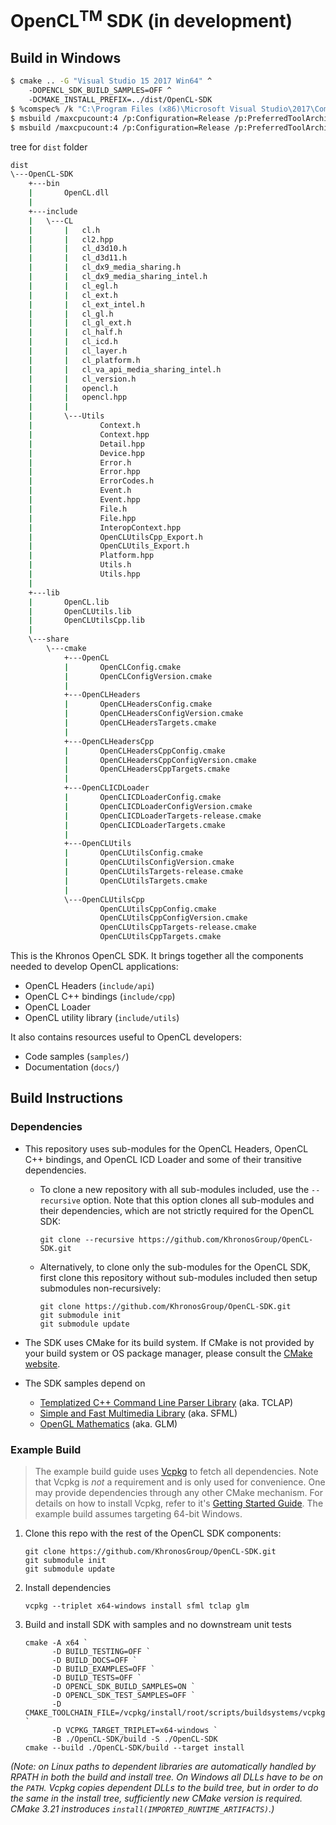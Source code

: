 # OpenCL<sup>TM</sup> SDK (in development)

## Build in Windows

```bash
$ cmake .. -G "Visual Studio 15 2017 Win64" ^
    -DOPENCL_SDK_BUILD_SAMPLES=OFF ^
    -DCMAKE_INSTALL_PREFIX=../dist/OpenCL-SDK
$ %comspec% /k "C:\Program Files (x86)\Microsoft Visual Studio\2017\Community\VC\Auxiliary\Build\vcvars64.bat"
$ msbuild /maxcpucount:4 /p:Configuration=Release /p:PreferredToolArchitecture=x64 ALL_BUILD.vcxproj
$ msbuild /maxcpucount:4 /p:Configuration=Release /p:PreferredToolArchitecture=x64 INSTALL.vcxproj
```

tree for `dist` folder

```bash
dist
\---OpenCL-SDK
    +---bin
    |       OpenCL.dll
    |
    +---include
    |   \---CL
    |       |   cl.h
    |       |   cl2.hpp
    |       |   cl_d3d10.h
    |       |   cl_d3d11.h
    |       |   cl_dx9_media_sharing.h
    |       |   cl_dx9_media_sharing_intel.h
    |       |   cl_egl.h
    |       |   cl_ext.h
    |       |   cl_ext_intel.h
    |       |   cl_gl.h
    |       |   cl_gl_ext.h
    |       |   cl_half.h
    |       |   cl_icd.h
    |       |   cl_layer.h
    |       |   cl_platform.h
    |       |   cl_va_api_media_sharing_intel.h
    |       |   cl_version.h
    |       |   opencl.h
    |       |   opencl.hpp
    |       |
    |       \---Utils
    |               Context.h
    |               Context.hpp
    |               Detail.hpp
    |               Device.hpp
    |               Error.h
    |               Error.hpp
    |               ErrorCodes.h
    |               Event.h
    |               Event.hpp
    |               File.h
    |               File.hpp
    |               InteropContext.hpp
    |               OpenCLUtilsCpp_Export.h
    |               OpenCLUtils_Export.h
    |               Platform.hpp
    |               Utils.h
    |               Utils.hpp
    |
    +---lib
    |       OpenCL.lib
    |       OpenCLUtils.lib
    |       OpenCLUtilsCpp.lib
    |
    \---share
        \---cmake
            +---OpenCL
            |       OpenCLConfig.cmake
            |       OpenCLConfigVersion.cmake
            |
            +---OpenCLHeaders
            |       OpenCLHeadersConfig.cmake
            |       OpenCLHeadersConfigVersion.cmake
            |       OpenCLHeadersTargets.cmake
            |
            +---OpenCLHeadersCpp
            |       OpenCLHeadersCppConfig.cmake
            |       OpenCLHeadersCppConfigVersion.cmake
            |       OpenCLHeadersCppTargets.cmake
            |
            +---OpenCLICDLoader
            |       OpenCLICDLoaderConfig.cmake
            |       OpenCLICDLoaderConfigVersion.cmake
            |       OpenCLICDLoaderTargets-release.cmake
            |       OpenCLICDLoaderTargets.cmake
            |
            +---OpenCLUtils
            |       OpenCLUtilsConfig.cmake
            |       OpenCLUtilsConfigVersion.cmake
            |       OpenCLUtilsTargets-release.cmake
            |       OpenCLUtilsTargets.cmake
            |
            \---OpenCLUtilsCpp
                    OpenCLUtilsCppConfig.cmake
                    OpenCLUtilsCppConfigVersion.cmake
                    OpenCLUtilsCppTargets-release.cmake
                    OpenCLUtilsCppTargets.cmake
```



This is the Khronos OpenCL SDK. It brings together all the components needed to
develop OpenCL applications:

- OpenCL Headers (`include/api`)
- OpenCL C++ bindings (`include/cpp`)
- OpenCL Loader
- OpenCL utility library (`include/utils`)

It also contains resources useful to OpenCL developers:

- Code samples (`samples/`)
- Documentation (`docs/`)

## Build Instructions

### Dependencies

- This repository uses sub-modules for the OpenCL Headers, OpenCL C++ bindings, and OpenCL ICD Loader and some of their transitive dependencies.

  - To clone a new repository with all sub-modules included, use the `--recursive` option. Note that this option clones all sub-modules and their dependencies, which are not strictly required for the OpenCL SDK:

        git clone --recursive https://github.com/KhronosGroup/OpenCL-SDK.git

  - Alternatively, to clone only the sub-modules for the OpenCL SDK, first clone this repository without sub-modules included then setup submodules non-recursively:

        git clone https://github.com/KhronosGroup/OpenCL-SDK.git
        git submodule init
        git submodule update

- The SDK uses CMake for its build system.
If CMake is not provided by your build system or OS package manager, please consult the [CMake website](https://cmake.org).

- The SDK samples depend on

  - [Templatized C++ Command Line Parser Library](http://tclap.sourceforge.net/) (aka. TCLAP)
  - [Simple and Fast Multimedia Library](https://www.sfml-dev.org/) (aka. SFML)
  - [OpenGL Mathematics](https://glm.g-truc.net/0.9.9/index.html) (aka. GLM)

### Example Build

> The example build guide uses [Vcpkg](https://vcpkg.io/en/index.html) to fetch all dependencies. Note that Vcpkg is _not_ a requirement and is only used for convenience. One may provide dependencies through any other CMake mechanism. For details on how to install Vcpkg, refer to it's [Getting Started Guide](https://vcpkg.io/en/getting-started.html). The example build assumes targeting 64-bit Windows.

1. Clone this repo with the rest of the OpenCL SDK components:

       git clone https://github.com/KhronosGroup/OpenCL-SDK.git
       git submodule init
       git submodule update

1. Install dependencies

       vcpkg --triplet x64-windows install sfml tclap glm

1. Build and install SDK with samples and no downstream unit tests

       cmake -A x64 `
             -D BUILD_TESTING=OFF `
             -D BUILD_DOCS=OFF `
             -D BUILD_EXAMPLES=OFF `
             -D BUILD_TESTS=OFF `
             -D OPENCL_SDK_BUILD_SAMPLES=ON `
             -D OPENCL_SDK_TEST_SAMPLES=OFF `
             -D CMAKE_TOOLCHAIN_FILE=/vcpkg/install/root/scripts/buildsystems/vcpkg.cmake `
             -D VCPKG_TARGET_TRIPLET=x64-windows `
             -B ./OpenCL-SDK/build -S ./OpenCL-SDK
       cmake --build ./OpenCL-SDK/build --target install

_(Note: on Linux paths to dependent libraries are automatically handled by RPATH in both the build and install tree. On Windows all DLLs have to be on the `PATH`. Vcpkg copies dependent DLLs to the build tree, but in order to do the same in the install tree, sufficiently new CMake version is required. CMake 3.21 instroduces `install(IMPORTED_RUNTIME_ARTIFACTS)`.)_